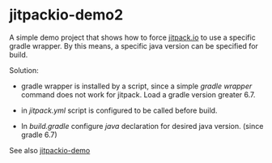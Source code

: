 # jitpackio-demo2

A simple demo project that shows how to force [jitpack.io](https://jitpack.io)
to use a specific gradle wrapper. By this means, a specific java version can
be specified for build.

Solution:

* gradle wrapper is installed by a script, since a simple *gradle wrapper*
  command does not work for jitpack. Load a gradle version greater 6.7.

* in *jitpack.yml* script is configured to be called before build.

* In *build.gradle* configure *java* declaration for desired java version.
  (since gradle 6.7)

See also [jitpackio-demo](https://github.com/arthurpicht/jitpackio-demo)